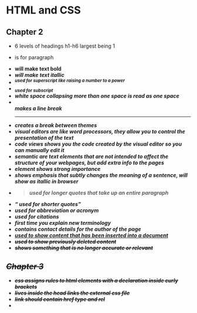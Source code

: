 # HTML and CSS 
## Chapter 2

- 6 levels of headings h1-h6 largest being 1
- <p> is for paragraph 
- <b> will make text bold
- <i> will make text itallic
- <sup> used for superscript like raising a number to a power 
- <sub> used for subscript
- white space collapsing more than one space is read as one space
- <br /> makes a line break 
- <hr /> creates a break between themes
- visual editors are like word processors, they allow you to control the presentation of the text
- code views shows you the code created by the visual editor so you can manually edit it
- semantic are text elements that are not intended to affect the structure of your webpages, but add extra info to the pages 
- <strong> element shows strong importance
- <em> shows emphasis that subtly changes the meaning of a sentence, will show as itallic in browser
- <blockquote> used for longer quotes that take up an entire paragraph 
- <q> used for shorter quotes 
- <abbr> used for abbreviation or acronym 
- <cite> used for citations
- <dfn> first time you explain new terminology 
- <address> contains contact details for the author of the page 
- <ins> used to show content that has been inserted into a document
- <del> used to show previously deleted content
- <s> shows something that is no longer accurate or relevant

## Chapter 3
- css assigns rules to html elements with a declaration inside curly brackets
- <link> lives inside the head links the external css file
- link should contain href type and rel
- <style> is used for internal css
### Selectors
- universal selector *{} targets all elements on the page
- Tupe selector h1, h2, h3 etc {} targets the specific elements
- Class selector .note{} targets any with value of note or p.note{} targets only p elements
- ID selector #introduction {} targets any element with value of introduction 
- child selector li>a {} targets any a elements that are children of li elements 
- descendant selector p a {} targets and a elements in p elements
- adjacent sibling selector h1+p {} targets the first p element aafter any h1 element
- general sibling selector h1~p {} if you have two p elements that are siblings of h1 element it would apply to both

- CSS is cascading (last alteration will take precedence)
- use an external sheet to make all your webpages share the same style sheet
- external style sheets will make html code easier to read
- place css in the same sheet as your html if you are only creating a single page 
# JavaScript
- a script is a series of instructions for your computer to follor
- each individual step is a statement
- javascript is case sensitive
- curly braces are known as code blocks
- add comments using // to explain what your code does
- a variable is something that is assigned value
- a value for a variable can change each time a script runs
- find your keyword first then name your variable then assign it a value
### Data types
- Numerical data type handles numbers and is used for tasks that involve counting ex. 0.75
- String data types use letters and other characters, they can be used with any kind of text ex. 'Hi, Ivy!"
- Boolean data type can be true or false for their values, helpful in determining which part of a script should run
- variables can be used to store any of these data types
- the value of a variable can be changed later in the same script 
- just use the variable name and = and the new value
## Rules for naming variables
- must begin with a letter, dollar sign, or underscore
- the name can contain those characters as well, but not a period or dash
- can not use keywords, or reserved words
- they are case sensitive
- should describe the information that the varuable stores 
- if the name is made up of more than one word use a capital letter for the first letter of every word after the first 

#### Arrays 
- arrays store lists of variables
- looks like this: var colors; 
                    colors = ['white', 'black', 'custom']
- accessed as if in a numbered list 
- list numbering starts at zero 
- called an index
- to access will look like this: var itemThree; 
                                    itemThree = colors[2]
- length holds the number of items in an array
